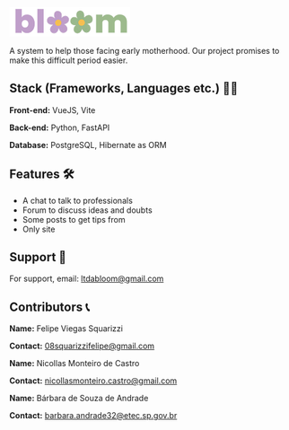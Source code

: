 ![Logo Bloom](frontend/public/logo_bloom.png)

A system to help those facing early motherhood. Our project promises to make this difficult period easier. 

## Stack (Frameworks, Languages etc.) 👩‍💻

**Front-end:** VueJS, Vite

**Back-end:** Python, FastAPI

**Database:** PostgreSQL, Hibernate as ORM
## Features 🛠

- A chat to talk to professionals
- Forum to discuss ideas and doubts
- Some posts to get tips from
- Only site


## Support 📩

For support, email: ltdabloom@gmail.com


## Contributors 📞

**Name:** Felipe Viegas Squarizzi

**Contact:** 08squarizzifelipe@gmail.com

**Name:** Nicollas Monteiro de Castro

**Contact:** nicollasmonteiro.castro@gmail.com

**Name:** Bárbara de Souza de Andrade

**Contact:** barbara.andrade32@etec.sp.gov.br
